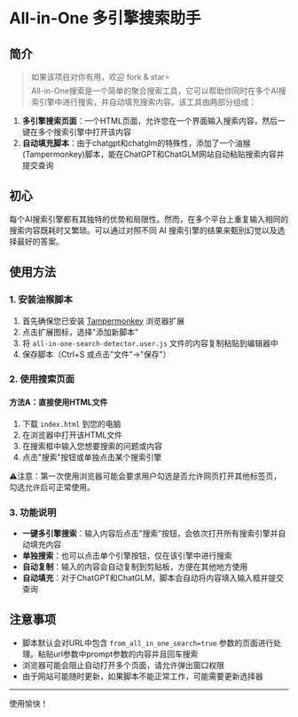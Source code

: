 # All-in-One 多引擎搜索助手

## 简介
> 如果该项目对你有用，欢迎 fork & star⭐<br>
All-in-One搜索是一个简单的聚合搜索工具，它可以帮助你同时在多个AI搜索引擎中进行搜索，并自动填充搜索内容。该工具由两部分组成：

1. **多引擎搜索页面**：一个HTML页面，允许您在一个界面输入搜索内容，然后一键在多个搜索引擎中打开该内容
2. **自动填充脚本**：由于chatgpt和chatglm的特殊性，添加了一个油猴(Tampermonkey)脚本，能在ChatGPT和ChatGLM网站自动粘贴搜索内容并提交查询


## 初心

每个AI搜索引擎都有其独特的优势和局限性。然而，在多个平台上重复输入相同的搜索内容既耗时又繁琐。可以通过对照不同 AI 搜索引擎的结果来甄别幻觉以及选择最好的答案。

## 使用方法

### 1. 安装油猴脚本

1. 首先确保您已安装 [Tampermonkey](https://www.tampermonkey.net/) 浏览器扩展
2. 点击扩展图标，选择"添加新脚本"
3. 将 `all-in-one-search-detector.user.js` 文件的内容复制粘贴到编辑器中
4. 保存脚本（Ctrl+S 或点击"文件"→"保存"）

### 2. 使用搜索页面

#### 方法A：直接使用HTML文件
1. 下载 `index.html` 到您的电脑
2. 在浏览器中打开该HTML文件
3. 在搜索框中输入您想要搜索的问题或内容
4. 点击"搜索"按钮或单独点击某个搜索引擎

⚠️注意：第一次使用浏览器可能会要求用户勾选是否允许网页打开其他标签页，勾选允许后可正常使用。

### 3. 功能说明

- **一键多引擎搜索**：输入内容后点击"搜索"按钮，会依次打开所有搜索引擎并自动填充内容
- **单独搜索**：也可以点击单个引擎按钮，仅在该引擎中进行搜索
- **自动复制**：输入的内容会自动复制到剪贴板，方便在其他地方使用
- **自动填充**：对于ChatGPT和ChatGLM，脚本会自动将内容填入输入框并提交查询

## 注意事项

- 脚本默认会对URL中包含 `from_all_in_one_search=true` 参数的页面进行处理。粘贴url参数中prompt参数的内容并且回车搜索
- 浏览器可能会阻止自动打开多个页面，请允许弹出窗口权限
- 由于网站可能随时更新，如果脚本不能正常工作，可能需要更新选择器

---

使用愉快！
